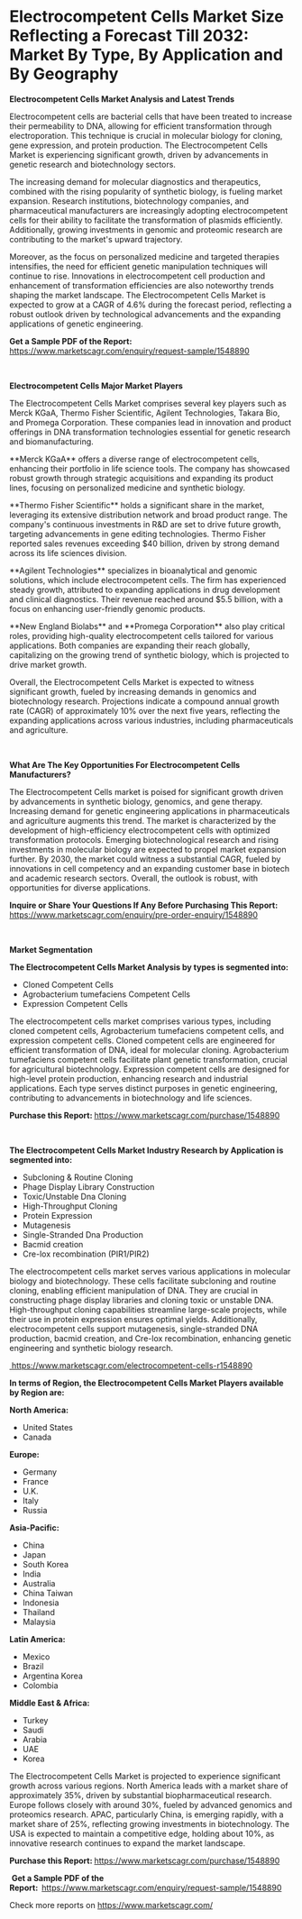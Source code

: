 <p><h1>Electrocompetent Cells Market Size Reflecting a Forecast Till 2032: Market By Type, By Application and By Geography</h1></p><p><strong>Electrocompetent Cells Market Analysis and Latest Trends</strong></p>
<p><p>Electrocompetent cells are bacterial cells that have been treated to increase their permeability to DNA, allowing for efficient transformation through electroporation. This technique is crucial in molecular biology for cloning, gene expression, and protein production. The Electrocompetent Cells Market is experiencing significant growth, driven by advancements in genetic research and biotechnology sectors.</p><p>The increasing demand for molecular diagnostics and therapeutics, combined with the rising popularity of synthetic biology, is fueling market expansion. Research institutions, biotechnology companies, and pharmaceutical manufacturers are increasingly adopting electrocompetent cells for their ability to facilitate the transformation of plasmids efficiently. Additionally, growing investments in genomic and proteomic research are contributing to the market's upward trajectory.</p><p>Moreover, as the focus on personalized medicine and targeted therapies intensifies, the need for efficient genetic manipulation techniques will continue to rise. Innovations in electrocompetent cell production and enhancement of transformation efficiencies are also noteworthy trends shaping the market landscape. The Electrocompetent Cells Market is expected to grow at a CAGR of 4.6% during the forecast period, reflecting a robust outlook driven by technological advancements and the expanding applications of genetic engineering.</p></p>
<p><strong>Get a Sample PDF of the Report:&nbsp;</strong> <a href="https://www.marketscagr.com/enquiry/request-sample/1548890?utm_campaign=1126&utm_medium=2&utm_source=Github&utm_content=ia&utm_term=03032025&utm_id=electrocompetent-cells">https://www.marketscagr.com/enquiry/request-sample/1548890</a></p>
<p>&nbsp;</p>
<p><strong>Electrocompetent Cells Major Market Players</strong></p>
<p><p>The Electrocompetent Cells Market comprises several key players such as Merck KGaA, Thermo Fisher Scientific, Agilent Technologies, Takara Bio, and Promega Corporation. These companies lead in innovation and product offerings in DNA transformation technologies essential for genetic research and biomanufacturing.</p><p>**Merck KGaA** offers a diverse range of electrocompetent cells, enhancing their portfolio in life science tools. The company has showcased robust growth through strategic acquisitions and expanding its product lines, focusing on personalized medicine and synthetic biology.</p><p>**Thermo Fisher Scientific** holds a significant share in the market, leveraging its extensive distribution network and broad product range. The company's continuous investments in R&D are set to drive future growth, targeting advancements in gene editing technologies. Thermo Fisher reported sales revenues exceeding $40 billion, driven by strong demand across its life sciences division.</p><p>**Agilent Technologies** specializes in bioanalytical and genomic solutions, which include electrocompetent cells. The firm has experienced steady growth, attributed to expanding applications in drug development and clinical diagnostics. Their revenue reached around $5.5 billion, with a focus on enhancing user-friendly genomic products.</p><p>**New England Biolabs** and **Promega Corporation** also play critical roles, providing high-quality electrocompetent cells tailored for various applications. Both companies are expanding their reach globally, capitalizing on the growing trend of synthetic biology, which is projected to drive market growth.</p><p>Overall, the Electrocompetent Cells Market is expected to witness significant growth, fueled by increasing demands in genomics and biotechnology research. Projections indicate a compound annual growth rate (CAGR) of approximately 10% over the next five years, reflecting the expanding applications across various industries, including pharmaceuticals and agriculture.</p></p>
<p>&nbsp;</p>
<p><strong>What Are The Key Opportunities For Electrocompetent Cells Manufacturers?</strong></p>
<p><p>The Electrocompetent Cells market is poised for significant growth driven by advancements in synthetic biology, genomics, and gene therapy. Increasing demand for genetic engineering applications in pharmaceuticals and agriculture augments this trend. The market is characterized by the development of high-efficiency electrocompetent cells with optimized transformation protocols. Emerging biotechnological research and rising investments in molecular biology are expected to propel market expansion further. By 2030, the market could witness a substantial CAGR, fueled by innovations in cell competency and an expanding customer base in biotech and academic research sectors. Overall, the outlook is robust, with opportunities for diverse applications.</p></p>
<p><strong>Inquire or Share Your Questions If Any Before Purchasing This Report:</strong> <a href="https://www.marketscagr.com/enquiry/pre-order-enquiry/1548890?utm_campaign=1126&utm_medium=2&utm_source=Github&utm_content=ia&utm_term=03032025&utm_id=electrocompetent-cells">https://www.marketscagr.com/enquiry/pre-order-enquiry/1548890</a></p>
<p>&nbsp;</p>
<p><strong>Market Segmentation</strong></p>
<p><strong>The Electrocompetent Cells Market Analysis by types is segmented into:</strong></p>
<p><ul><li>Cloned Competent Cells</li><li>Agrobacterium tumefaciens Competent Cells</li><li>Expression Competent Cells</li></ul></p>
<p><p>The electrocompetent cells market comprises various types, including cloned competent cells, Agrobacterium tumefaciens competent cells, and expression competent cells. Cloned competent cells are engineered for efficient transformation of DNA, ideal for molecular cloning. Agrobacterium tumefaciens competent cells facilitate plant genetic transformation, crucial for agricultural biotechnology. Expression competent cells are designed for high-level protein production, enhancing research and industrial applications. Each type serves distinct purposes in genetic engineering, contributing to advancements in biotechnology and life sciences.</p></p>
<p><strong>Purchase this Report:&nbsp;</strong><a href="https://www.marketscagr.com/purchase/1548890?utm_campaign=1126&utm_medium=2&utm_source=Github&utm_content=ia&utm_term=03032025&utm_id=electrocompetent-cells">https://www.marketscagr.com/purchase/1548890</a></p>
<p>&nbsp;</p>
<p><strong>The Electrocompetent Cells Market Industry Research by Application is segmented into:</strong></p>
<p><ul><li>Subcloning & Routine Cloning</li><li>Phage Display Library Construction</li><li>Toxic/Unstable Dna Cloning</li><li>High-Throughput Cloning</li><li>Protein Expression</li><li>Mutagenesis</li><li>Single-Stranded Dna Production</li><li>Bacmid creation</li><li>Cre-lox recombination (PIR1/PIR2)</li></ul></p>
<p><p>The electrocompetent cells market serves various applications in molecular biology and biotechnology. These cells facilitate subcloning and routine cloning, enabling efficient manipulation of DNA. They are crucial in constructing phage display libraries and cloning toxic or unstable DNA. High-throughput cloning capabilities streamline large-scale projects, while their use in protein expression ensures optimal yields. Additionally, electrocompetent cells support mutagenesis, single-stranded DNA production, bacmid creation, and Cre-lox recombination, enhancing genetic engineering and synthetic biology research.</p></p>
<p><a href="https://www.marketscagr.com/electrocompetent-cells-r1548890?utm_campaign=1126&utm_medium=2&utm_source=Github&utm_content=ia&utm_term=03032025&utm_id=electrocompetent-cells">&nbsp;https://www.marketscagr.com/electrocompetent-cells-r1548890</a></p>
<p><strong>In terms of Region, the Electrocompetent Cells Market Players available by Region are:</strong></p>
<p>
    <p> <strong> North America: </strong>
        <ul>
            <li>United States</li>
            <li>Canada</li>
        </ul>
        </p> 
    <p> <strong> Europe: </strong>
        <ul>
            <li>Germany</li>
            <li>France</li>
            <li>U.K.</li>
            <li>Italy</li>
            <li>Russia</li>
        </ul>
        </p> 
    <p> <strong> Asia-Pacific: </strong>
        <ul>
            <li>China</li>
            <li>Japan</li>
            <li>South Korea</li>
            <li>India</li>
            <li>Australia</li>
            <li>China Taiwan</li>
            <li>Indonesia</li>
            <li>Thailand</li>
            <li>Malaysia</li>
        </ul>
        </p> 
    <p> <strong> Latin America: </strong>
        <ul>
            <li>Mexico</li>
            <li>Brazil</li>
            <li>Argentina Korea</li>
            <li>Colombia</li>
        </ul>
        </p> 
    <p> <strong> Middle East & Africa: </strong>
        <ul>
            <li>Turkey</li>
            <li>Saudi</li>
            <li>Arabia</li>
            <li>UAE</li>
            <li>Korea</li>
        </ul>
    </p>
    </p>
<p><p>The Electrocompetent Cells Market is projected to experience significant growth across various regions. North America leads with a market share of approximately 35%, driven by substantial biopharmaceutical research. Europe follows closely with around 30%, fueled by advanced genomics and proteomics research. APAC, particularly China, is emerging rapidly, with a market share of 25%, reflecting growing investments in biotechnology. The USA is expected to maintain a competitive edge, holding about 10%, as innovative research continues to expand the market landscape.</p></p>
<p><strong>Purchase this Report: </strong><a href="https://www.marketscagr.com/purchase/1548890?utm_campaign=1126&utm_medium=2&utm_source=Github&utm_content=ia&utm_term=03032025&utm_id=electrocompetent-cells">https://www.marketscagr.com/purchase/1548890</a></p>
<p>&nbsp;<strong>Get a Sample PDF of the Report:&nbsp;&nbsp;</strong><a href="https://www.marketscagr.com/enquiry/request-sample/1548890?utm_campaign=1126&utm_medium=2&utm_source=Github&utm_content=ia&utm_term=03032025&utm_id=electrocompetent-cells">https://www.marketscagr.com/enquiry/request-sample/1548890</a></p>
<p><strong></strong></p>
<p>Check more reports on <a href="https://www.marketscagr.com/?utm_campaign=1126&utm_medium=2&utm_source=Github&utm_content=ia&utm_term=03032025&utm_id=electrocompetent-cells">https://www.marketscagr.com/</a></p>